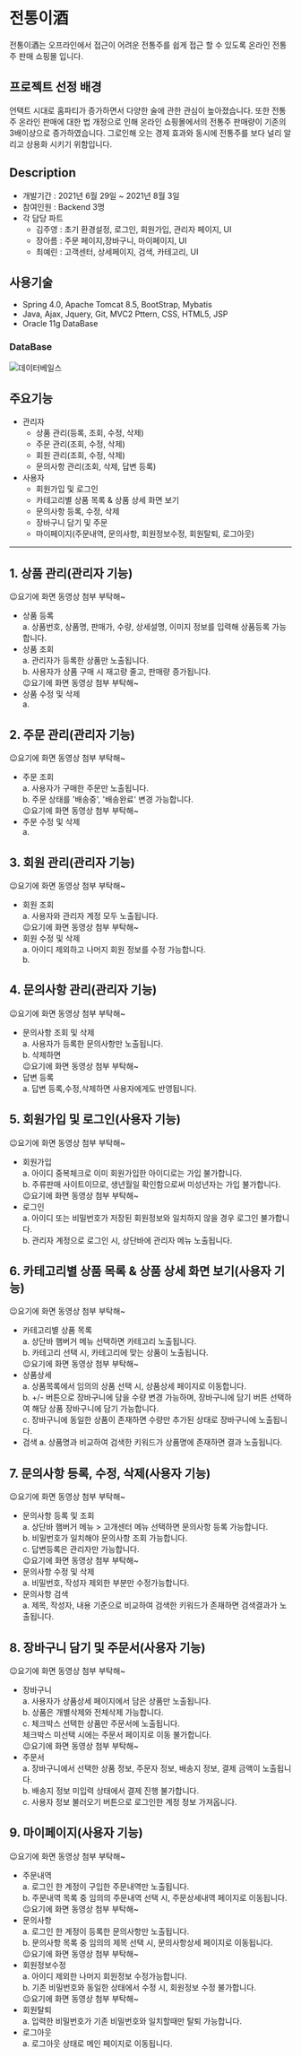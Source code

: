 # 전통이酒
전통이酒는 오프라인에서 접근이 어려운 전통주를 쉽게 접근 할 수 있도록  온라인 전통주 판매 쇼핑몰 입니다.    

## 프로젝트 선정 배경
 언택트 시대로 홈파티가 증가하면서 다양한 술에 관한 관심이 높아졌습니다. 
 또한 전통주 온라인 판매에 대한 법 개정으로 인해 온라인 쇼핑몰에서의 전통주 판매량이 기존의 3배이상으로 증가하였습니다.
 그로인해 오는 경제 효과와 동시에 전통주를 보다 널리 알리고 상용화 시키기 위함입니다.

## Description
* 개발기간 : 2021년 6월 29일 ~ 2021년 8월 3일
* 참여인원 : Backend 3명
* 각 담당 파트 
  + 김주영 : 초기 환경설정, 로그인, 회원가입, 관리자 페이지, UI
  + 장아름 : 주문 페이지,장바구니, 마이페이지, UI
  + 최예린 : 고객센터, 상세페이지, 검색, 카테고리, UI

## 사용기술
  + Spring 4.0, Apache Tomcat 8.5, BootStrap, Mybatis
  + Java, Ajax, Jquery, Git, MVC2 Pttern, CSS, HTML5, JSP
  + Oracle 11g DataBase
  
 
### DataBase
 ![데이터베일스](https://user-images.githubusercontent.com/86712618/128807180-29a5c38a-abd5-41f4-9eea-6dfc33be593d.PNG)


## 주요기능
+ 관리자
  + 상품 관리(등록, 조회, 수정, 삭제)
  + 주문 관리(조회, 수정, 삭제)
  + 회원 관리(조회, 수정, 삭제)
  + 문의사항 관리(조회, 삭제, 답변 등록)
+ 사용자
  + 회원가입 및 로그인
  + 카테고리별 상품 목록 & 상품 상세 화면 보기
  + 문의사항 등록, 수정, 삭제
  + 장바구니 담기 및 주문
  + 마이페이지(주문내역, 문의사항, 회원정보수정, 회원탈퇴, 로그아웃)

----------------------------
## 1. 상품 관리(관리자 기능)
😉요기에 화면 동영상 첨부 부탁해~  
+ 상품 등록  
  a. 상품번호, 상품명, 판매가, 수량, 상세설명, 이미지 정보를 입력해 상품등록 가능합니다.
+ 상품 조회  
  a. 관리자가 등록한 상품만 노출됩니다.  
  b. 사용자가 상품 구매 시 재고량 줄고, 판매량 증가됩니다.  
😉요기에 화면 동영상 첨부 부탁해~   
+ 상품 수정 및 삭제  
  a.  

## 2. 주문 관리(관리자 기능)  
😉요기에 화면 동영상 첨부 부탁해~  
+ 주문 조회  
  a. 사용자가 구매한 주문만 노출됩니다.  
  b. 주문 상태를 '배송중', '배송완료' 변경 가능합니다.  
😉요기에 화면 동영상 첨부 부탁해~   
+ 주문 수정 및 삭제  
  a.  

## 3. 회원 관리(관리자 기능)
😉요기에 화면 동영상 첨부 부탁해~  
+ 회원 조회  
  a. 사용자와 관리자 계정 모두 노출됩니다.  
😉요기에 화면 동영상 첨부 부탁해~  
+ 회원 수정 및 삭제  
  a. 아이디 제외하고 나머지 회원 정보를 수정 가능합니다.  
  b.   
  
## 4. 문의사항 관리(관리자 기능)
😉요기에 화면 동영상 첨부 부탁해~  
+ 문의사항 조회 및 삭제   
  a. 사용자가 등록한 문의사항만 노출됩니다.  
  b. 삭제하면  
😉요기에 화면 동영상 첨부 부탁해~  
+ 답변 등록  
  a. 답변 등록,수정,삭제하면 사용자에게도 반영됩니다.  
  
## 5. 회원가입 및 로그인(사용자 기능)
😉요기에 화면 동영상 첨부 부탁해~  
+ 회원가입  
  a. 아이디 중복체크로 이미 회원가입한 아이디로는 가입 불가합니다.  
  b. 주류판매 사이트이므로, 생년월일 확인함으로써 미성년자는 가입 불가합니다.  
😉요기에 화면 동영상 첨부 부탁해~  
+ 로그인  
  a. 아이디 또는 비밀번호가 저장된 회원정보와 일치하지 않을 경우 로그인 불가합니다.  
  b. 관리자 계정으로 로그인 시, 상단바에 관리자 메뉴 노출됩니다.

## 6. 카테고리별 상품 목록 & 상품 상세 화면 보기(사용자 기능)
😉요기에 화면 동영상 첨부 부탁해~  
+ 카테고리별 상품 목록  
  a. 상단바 햄버거 메뉴 선택하면 카테고리 노출됩니다.  
  b. 카테고리 선택 시, 카테고리에 맞는 상품이 노출됩니다.  
😉요기에 화면 동영상 첨부 부탁해~  
+ 상품상세  
  a. 상품목록에서 임의의 상품 선택 시, 상품상세 페이지로 이동합니다.  
  b. +/- 버튼으로 장바구니에 담을 수량 변경 가능하며, 장바구니에 담기 버튼 선택하여 해당 상품 장바구니에 담기 가능합니다.  
  c. 장바구니에 동일한 상품이 존재하면 수량만 추가된 상태로 장바구니에 노출됩니다.
+ 검색
  a. 상품명과 비교하여 검색한 키워드가 상품명에 존재하면 결과 노출됩니다.  
## 7. 문의사항 등록, 수정, 삭제(사용자 기능)  
😉요기에 화면 동영상 첨부 부탁해~  
+ 문의사항 등록 및 조회  
  a. 상단바 햄버거 메뉴 > 고개센터 메뉴 선택하면 문의사항 등록 가능합니다.  
  b. 비밀번호가 일치해야 문의사항 조회 가능합니다.  
  c. 답변등록은 관리자만 가능합니다.  
😉요기에 화면 동영상 첨부 부탁해~  
+ 문의사항 수정 및 삭제  
  a. 비밀번호, 작성자 제외한 부분만 수정가능합니다.  
+ 문의사항 검색  
  a. 제목, 작성자, 내용 기준으로 비교하여 검색한 키워드가 존재하면 검색결과가 노출됩니다.  
## 8. 장바구니 담기 및 주문서(사용자 기능)  
😉요기에 화면 동영상 첨부 부탁해~  
+ 장바구니  
  a. 사용자가 상품상세 페이지에서 담은 상품만 노출됩니다.  
  b. 상품은 개별삭제와 전체삭제 가능합니다.  
  c. 체크박스 선택한 상품만 주문서에 노출됩니다.  
     체크박스 미선택 시에는 주문서 페이지로 이동 불가합니다.  
😉요기에 화면 동영상 첨부 부탁해~  
+ 주문서  
  a. 장바구니에서 선택한 상품 정보, 주문자 정보, 배송지 정보, 결제 금액이 노출됩니다.  
  b. 배송지 정보 미입력 상태에서 결제 진행 불가합니다.  
  c. 사용자 정보 불러오기 버튼으로 로그인한 계정 정보 가져옵니다.  
## 9. 마이페이지(사용자 기능)  
😉요기에 화면 동영상 첨부 부탁해~  
+ 주문내역  
  a. 로그인 한 계정이 구입한 주문내역만 노출됩니다.  
  b. 주문내역 목록 중 임의의 주문내역 선택 시, 주문상세내역 페이지로 이동됩니다.  
😉요기에 화면 동영상 첨부 부탁해~  
+ 문의사항  
  a. 로그인 한 계정이 등록한 문의사항만 노출됩니다.  
  b. 문의사항 목록 중 임의의 제목 선택 시, 문의사항상세 페이지로 이동됩니다.  
😉요기에 화면 동영상 첨부 부탁해~  
+ 회원정보수정  
  a. 아이디 제외한 나머지 회원정보 수정가능합니다.  
  b. 기존 비밀번호와 동일한 상태에서 수정 시, 회원정보 수정 불가합니다.  
😉요기에 화면 동영상 첨부 부탁해~  
+ 회원탈퇴  
  a. 입력한 비밀번호가 기존 비밀번호와 일치할때만 탈퇴 가능합니다.  
+ 로그아웃  
  a. 로그아웃 상태로 메인 페이지로 이동됩니다.
